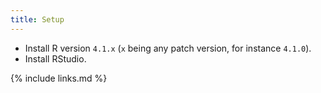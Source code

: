 ```yaml
---
title: Setup
---
```


- Install R version `4.1.x` (`x` being any patch version, for instance `4.1.0`).
- Install RStudio.

{% include links.md %}
